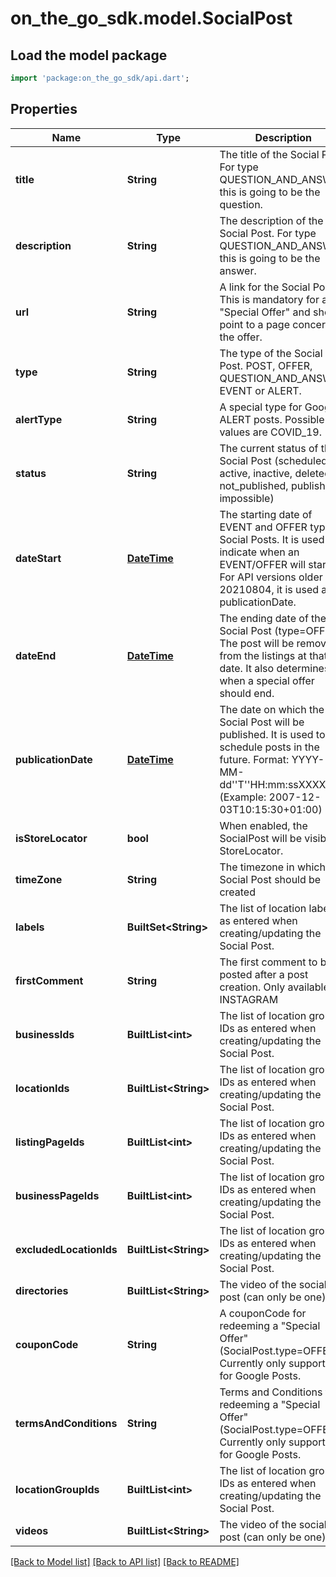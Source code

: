 # on_the_go_sdk.model.SocialPost

## Load the model package
```dart
import 'package:on_the_go_sdk/api.dart';
```

## Properties
Name | Type | Description | Notes
------------ | ------------- | ------------- | -------------
**title** | **String** | The title of the Social Post. For type QUESTION_AND_ANSWER this is going to be the question. | [optional] 
**description** | **String** | The description of the Social Post. For type QUESTION_AND_ANSWER this is going to be the answer. | [optional] 
**url** | **String** | A link for the Social Post. This is mandatory for a \"Special Offer\" and should point to a page concerning the offer. | [optional] 
**type** | **String** | The type of the Social Post. POST, OFFER, QUESTION_AND_ANSWER, EVENT or ALERT. | 
**alertType** | **String** | A special type for Google ALERT posts. Possible values are COVID_19. | [optional] 
**status** | **String** | The current status of the Social Post (scheduled, active, inactive, deleted, not_published, published, impossible) | [optional] 
**dateStart** | [**DateTime**](DateTime.md) | The starting date of EVENT and OFFER type Social Posts. It is used to indicate when an EVENT/OFFER will start. For API versions older than 20210804, it is used as publicationDate.  | [optional] 
**dateEnd** | [**DateTime**](DateTime.md) | The ending date of the Social Post (type=OFFER). The post will be removed from the listings at that date. It also determines when a special offer should end. | [optional] 
**publicationDate** | [**DateTime**](DateTime.md) | The date on which the Social Post will be published. It is used to schedule posts in the future. Format: YYYY-MM-dd''T''HH:mm:ssXXXXX  (Example: 2007-12-03T10:15:30+01:00) | 
**isStoreLocator** | **bool** | When enabled, the SocialPost will be visible in StoreLocator. | [optional] 
**timeZone** | **String** | The timezone in which the Social Post should be created | [optional] 
**labels** | **BuiltSet&lt;String&gt;** | The list of location labels as entered when creating/updating the Social Post. | [optional] 
**firstComment** | **String** | The first comment to be posted after a post creation. Only available for INSTAGRAM | [optional] 
**businessIds** | **BuiltList&lt;int&gt;** | The list of location group IDs as entered when creating/updating the Social Post. | [optional] 
**locationIds** | **BuiltList&lt;String&gt;** | The list of location group IDs as entered when creating/updating the Social Post. | [optional] 
**listingPageIds** | **BuiltList&lt;int&gt;** | The list of location group IDs as entered when creating/updating the Social Post. | [optional] 
**businessPageIds** | **BuiltList&lt;int&gt;** | The list of location group IDs as entered when creating/updating the Social Post. | [optional] 
**excludedLocationIds** | **BuiltList&lt;String&gt;** | The list of location group IDs as entered when creating/updating the Social Post. | [optional] 
**directories** | **BuiltList&lt;String&gt;** | The video of the social post (can only be one) | 
**couponCode** | **String** | A couponCode for redeeming a \"Special Offer\" (SocialPost.type=OFFER). Currently only supported for Google Posts. | [optional] 
**termsAndConditions** | **String** | Terms and Conditions for redeeming a \"Special Offer\" (SocialPost.type=OFFER). Currently only supported for Google Posts. | [optional] 
**locationGroupIds** | **BuiltList&lt;int&gt;** | The list of location group IDs as entered when creating/updating the Social Post. | [optional] 
**videos** | **BuiltList&lt;String&gt;** | The video of the social post (can only be one) | [optional] 

[[Back to Model list]](../README.md#documentation-for-models) [[Back to API list]](../README.md#documentation-for-api-endpoints) [[Back to README]](../README.md)


